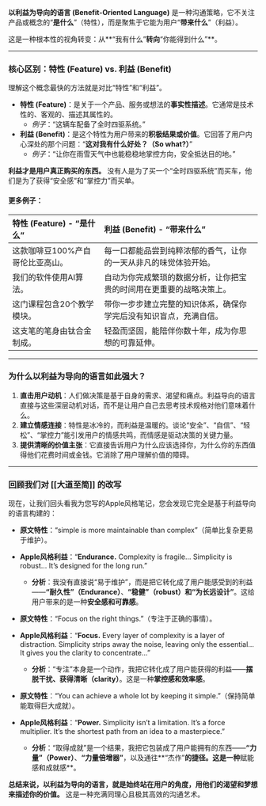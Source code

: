 **以利益为导向的语言 (Benefit-Oriented Language)** 是一种沟通策略，它不关注产品或概念的“**是什么**”（特性），而是聚焦于它能为用户“**带来什么**”（利益）。

这是一种根本性的视角转变：从**“我有什么”**转向**“你能得到什么”**。

---

### **核心区别：特性 (Feature) vs. 利益 (Benefit)**

理解这个概念最快的方法就是对比“特性”和“利益”。

*   **特性 (Feature)**：是关于一个产品、服务或想法的**事实性描述**。它通常是技术性的、客观的、描述其属性的。
    *   *例子*：“这辆车配备了全时四驱系统。”
*   **利益 (Benefit)**：是这个特性为用户带来的**积极结果或价值**。它回答了用户内心深处的那个问题：“**这对我有什么好处？（So what?）**”
    *   *例子*：“让你在雨雪天气中也能稳稳地掌控方向，安全抵达目的地。”

**利益才是用户真正购买的东西。** 没有人是为了买一个“全时四驱系统”而买车，他们是为了获得“安全感”和“掌控力”而买单。

#### **更多例子：**

| 特性 (Feature) - “是什么” | 利益 (Benefit) - “带来什么”              |
| :------------------- | :--------------------------------- |
| 这款咖啡豆100%产自哥伦比亚高山。   | 每一口都能品尝到纯粹浓郁的香气，让你的一天从非凡的味觉体验开始。   |
| 我们的软件使用AI算法。         | 自动为你完成繁琐的数据分析，让你把宝贵的时间用在更重要的战略决策上。 |
| 这门课程包含20个教学模块。       | 带你一步步建立完整的知识体系，确保你学完后没有知识盲点，充满自信。  |
| 这支笔的笔身由钛合金制成。        | 轻盈而坚固，能陪伴你数十年，成为你思想的可靠延伸。          |

---

### **为什么以利益为导向的语言如此强大？**

1.  **直击用户动机**：人们做决策是基于自身的需求、渴望和痛点。利益导向的语言直接与这些深层动机对话，而不是让用户自己去思考技术规格对他们意味着什么。
2.  **建立情感连接**：特性是冰冷的，而利益是温暖的。谈论“安全”、“自信”、“轻松”、“掌控力”能引发用户的情感共鸣，而情感是驱动决策的关键力量。
3.  **提供清晰的价值主张**：它直接告诉用户为什么应该选择你，为什么你的东西值得他们花费时间或金钱。它消除了用户理解价值的障碍。

---

### **回顾我们对 [[大道至简]] 的改写**

现在，让我们回头看我为您写的Apple风格笔记，您会发现它完全是基于利益导向的语言构建的：

*   **原文特性**：“simple is more maintainable than complex”（简单比复杂更易于维护）。
*   **Apple风格利益**：“**Endurance.** Complexity is fragile... Simplicity is robust... It’s designed for the long run.”
    *   **分析**：我没有直接说“易于维护”，而是把它转化成了用户能感受到的利益——**“耐久性”（Endurance）**、**“稳健”（robust）**和**“为长远设计”**。这给用户带来的是一种**安全感和可靠感**。

*   **原文特性**：“Focus on the right things.”（专注于正确的事情）。
*   **Apple风格利益**：“**Focus.** Every layer of complexity is a layer of distraction. Simplicity strips away the noise, leaving only the essential... It gives you the clarity to concentrate...”
    *   **分析**：“专注”本身是一个动作，我把它转化成了用户能获得的利益——**摆脱干扰、获得清晰（clarity）**。这是一种**掌控感和效率感**。

*   **原文特性**：“You can achieve a whole lot by keeping it simple.”（保持简单能取得巨大成就）。
*   **Apple风格利益**：“**Power.** Simplicity isn’t a limitation. It’s a force multiplier. It’s the shortest path from an idea to a masterpiece.”
    *   **分析**：“取得成就”是一个结果，我把它包装成了用户能拥有的东西——**“力量”（Power）**、**“力量倍增器”**，以及通往**“杰作”**的捷径。这是一种**赋能感和成就感**。

**总结来说，以利益为导向的语言，就是始终站在用户的角度，用他们的渴望和梦想来描述你的价值。** 这是一种充满同理心且极其高效的沟通艺术。